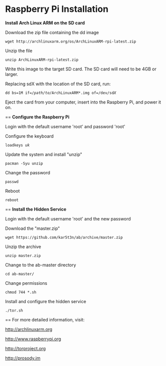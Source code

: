 Raspberry Pi Installation
==
<b>Install Arch Linux ARM on the SD card</b>

Download the zip file containing the dd image

<pre><code>wget http://archlinuxarm.org/os/ArchLinuxARM-rpi-latest.zip</code></pre>

Unzip the file

<pre><code>unzip ArchLinuxARM-rpi-latest.zip</code></pre>

Write this image to the target SD card. The SD card will need to be 4GB or larger.

Replacing sdX with the location of the SD card, run:

<pre><code>dd bs=1M if=<i>/path/to/</i>ArchLinuxARM*.img of=/dev/sd<i>X</i></code></pre>

Eject the card from your computer, insert into the Raspberry Pi, and power it on.

==
<b>Configure the Raspberry Pi</b>

Login with the default username 'root' and password 'root'

Configure the keyboard

<pre><code>loadkeys <i>uk</i></code></pre>

Update the system and install "unzip"

<pre><code>pacman -Syu unzip</code></pre>

Change the password

<pre><code>passwd</code></pre>

Reboot

<pre><code>reboot</code></pre>

==
<b>Install the Hidden Service</b>

Login with the default username 'root' and the new password

Download the "master.zip"

<pre><code>wget https://github.com/kar5t3n/ab/archive/master.zip</code></pre>

Unzip the archive

<pre><code>unzip master.zip</code></pre>

Change to the ab-master directory

<pre><code>cd ab-master/</code></pre>

Change permissions

<pre><code>chmod 744 *.sh</code></pre>

Install and configure the hidden service

<pre><code>./tor.sh</code></pre>

==
For more detailed information, visit:

http://archlinuxarm.org

http://www.raspberrypi.org

http://torproject.org

http://prosody.im

<pre><code></code></pre>



